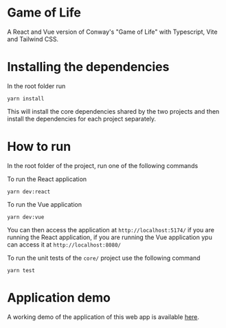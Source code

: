 # Game of Life

A React and Vue version of Conway's "Game of Life" with Typescript, Vite and Tailwind CSS.

# Installing the dependencies

In the root folder run 

```
yarn install
```
This will install the core dependencies shared by the two projects and then install the dependencies for each project separately.

# How to run

In the root folder of the project, run one of the following commands

To run the React application
```
yarn dev:react
```

To run the Vue application
```
yarn dev:vue
```

You can then access the application at `http://localhost:5174/` if you are running the React application, if you are running the Vue application ypu can access it at `http://localhost:8080/`

To run the unit tests of the `core/` project use the following command

```
yarn test
```

# Application demo

A working demo of the application of this web app is available [here](https://game-of-life-steel-chi.vercel.app/).
